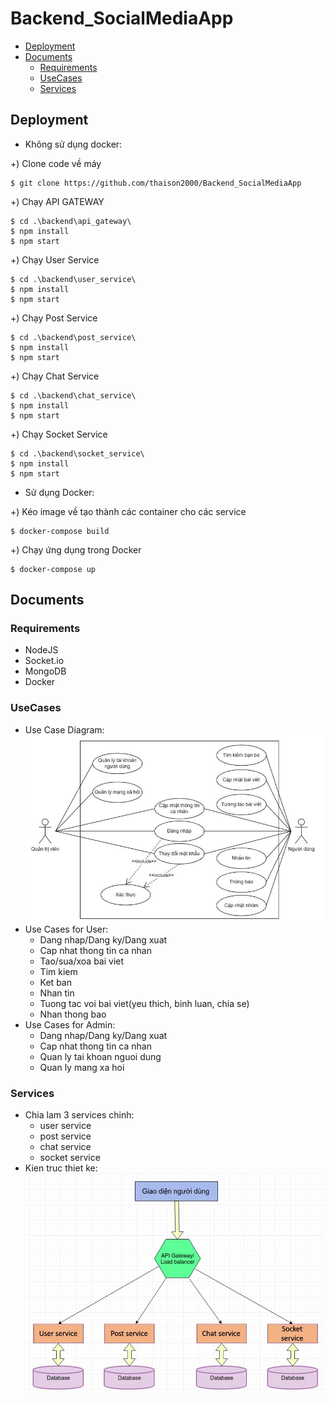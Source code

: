 # Backend_SocialMediaApp

- [Deployment](#deployment)
- [Documents](#documents)
  - [Requirements](#requirements)
  - [UseCases](#usecases)
  - [Services](#services)
  
 ## Deployment
 - Không sử dụng docker: 
 
 +) Clone code về máy 
 ```
 $ git clone https://github.com/thaison2000/Backend_SocialMediaApp
 ```
 +) Chạy API GATEWAY
 ```
 $ cd .\backend\api_gateway\
 $ npm install
 $ npm start
 ```
 
 +) Chạy User Service
 ```
 $ cd .\backend\user_service\
 $ npm install
 $ npm start
 ```
 
 +) Chạy Post Service
 ```
 $ cd .\backend\post_service\
 $ npm install
 $ npm start
 ```
 
 +) Chạy Chat Service
 ```
 $ cd .\backend\chat_service\
 $ npm install
 $ npm start
 ```
 
 +) Chạy Socket Service
 ```
 $ cd .\backend\socket_service\
 $ npm install
 $ npm start
 ```
 
 - Sử dụng Docker:
 
 +) Kéo image về tạo thành các container cho các service
 ```
 $ docker-compose build
 ```
 
 +) Chạy ứng dụng trong Docker
 ```
 $ docker-compose up
 ```
 
 ## Documents
 
 ### Requirements
 - NodeJS
 - Socket.io
 - MongoDB
 - Docker
 
 ### UseCases
 - Use Case Diagram:
 ![Diagram](docs/usecases_diagram.jpg)
 - Use Cases for User:
    + Dang nhap/Dang ky/Dang xuat
    + Cap nhat thong tin ca nhan
    + Tao/sua/xoa bai viet
    + Tim kiem
    + Ket ban
    + Nhan tin
    + Tuong tac voi bai viet(yeu thich, binh luan, chia se)
    + Nhan thong bao
 - Use Cases for Admin:
    + Dang nhap/Dang ky/Dang xuat
    + Cap nhat thong tin ca nhan
    + Quan ly tai khoan nguoi dung
    + Quan ly mang xa hoi
    
 ### Services
 - Chia lam 3 services chinh:
    + user service
    + post service
    + chat service
    + socket service
 - Kien truc thiet ke:
 ![Diagram](docs/Microservice.JPG)
 
